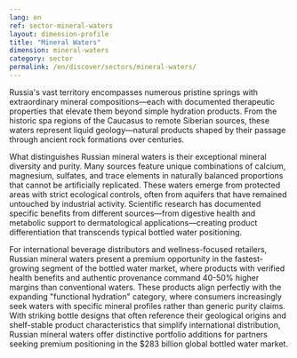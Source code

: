 ```yaml
---
lang: en
ref: sector-mineral-waters
layout: dimension-profile
title: "Mineral Waters"
dimension: mineral-waters
category: sector
permalink: /en/discover/sectors/mineral-waters/
---
```


Russia's vast territory encompasses numerous pristine springs with extraordinary mineral compositions—each with documented therapeutic properties that elevate them beyond simple hydration products. From the historic spa regions of the Caucasus to remote Siberian sources, these waters represent liquid geology—natural products shaped by their passage through ancient rock formations over centuries.

What distinguishes Russian mineral waters is their exceptional mineral diversity and purity. Many sources feature unique combinations of calcium, magnesium, sulfates, and trace elements in naturally balanced proportions that cannot be artificially replicated. These waters emerge from protected areas with strict ecological controls, often from aquifers that have remained untouched by industrial activity. Scientific research has documented specific benefits from different sources—from digestive health and metabolic support to dermatological applications—creating product differentiation that transcends typical bottled water positioning.

For international beverage distributors and wellness-focused retailers, Russian mineral waters present a premium opportunity in the fastest-growing segment of the bottled water market, where products with verified health benefits and authentic provenance command 40-50% higher margins than conventional waters. These products align perfectly with the expanding "functional hydration" category, where consumers increasingly seek waters with specific mineral profiles rather than generic purity claims. With striking bottle designs that often reference their geological origins and shelf-stable product characteristics that simplify international distribution, Russian mineral waters offer distinctive portfolio additions for partners seeking premium positioning in the $283 billion global bottled water market.
